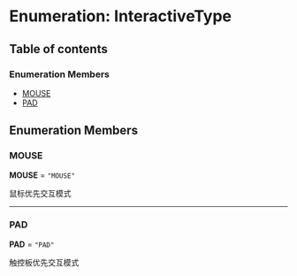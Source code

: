 # Enumeration: InteractiveType

## Table of contents

### Enumeration Members

* [MOUSE](/en/auto-docs/free-layout-core/enums/InteractiveType.md#mouse)
* [PAD](/en/auto-docs/free-layout-core/enums/InteractiveType.md#pad)

## Enumeration Members

### MOUSE

**MOUSE** = `"MOUSE"`

鼠标优先交互模式

***

### PAD

**PAD** = `"PAD"`

触控板优先交互模式
